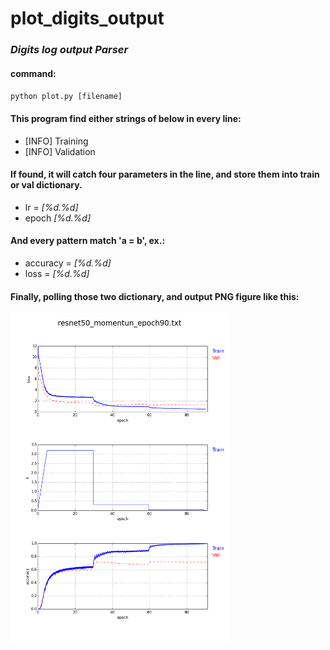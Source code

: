 # plot\_digits\_output

### *Digits log output Parser*

#### command:

<code>python plot.py [filename]</code>

#### This program find either strings of below in every line:

* [INFO] Training
* [INFO] Validation

#### If found, it will catch four parameters in the line, and store them into train or val dictionary.

* lr = *[%d.%d]*
* epoch *[%d.%d]*

#### And every pattern match 'a = b', ex.:

* accuracy = *[%d.%d]*
* loss = *[%d.%d]*

#### Finally, polling those two dictionary, and output PNG figure like this:

<p align="left">
  <img src="./resnet50_momentun_epoch90.png" width="350"/>
</p>
